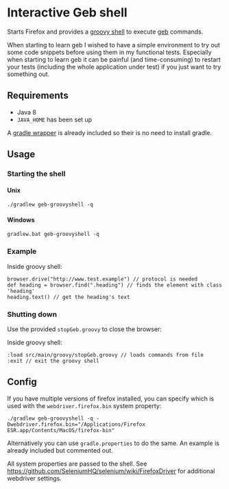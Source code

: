 # Interactive Geb shell

Starts Firefox and provides a [groovy shell](http://www.groovy-lang.org/groovysh.html) to execute [geb](http://www.gebish.org) commands.

When starting to learn geb I wished to have a simple environment to try out some code snippets
before using them in my functional tests.
Especially when starting to learn geb it can be painful (and time-consuming) to restart your tests (including the whole application under test)
if you just want to try something out.

## Requirements

* Java 8
* ```JAVA_HOME``` has been set up

A [gradle wrapper](https://docs.gradle.org/current/userguide/gradle_wrapper.html) is already included so their is 
no need to install gradle.

## Usage

### Starting the shell

####  Unix

    ./gradlew geb-groovyshell -q
    
#### Windows

    gradlew.bat geb-groovyshell -q
    
### Example

Inside groovy shell:

    browser.drive("http://www.test.example") // protocol is needed
    def heading = browser.find(".heading") // finds the element with class 'heading'
    heading.text() // get the heading's text
    
### Shutting down

Use the provided ```stopGeb.groovy``` to close the browser:

Inside groovy shell:

    :load src/main/groovy/stopGeb.groovy // loads commands from file
    :exit // exit the groovy shell

## Config

If you have multiple versions of firefox installed, you can specify which is used with the `webdriver.firefox.bin`
system property:

    ./gradlew geb-groovyshell -q -Dwebdriver.firefox.bin="/Applications/Firefox ESR.app/Contents/MacOS/firefox-bin"
    
Alternatively you can use ```gradle.properties``` to do the same.
An example is already included but commented out.

All system properties are passed to the shell. See https://github.com/SeleniumHQ/selenium/wiki/FirefoxDriver for
additional webdriver settings.